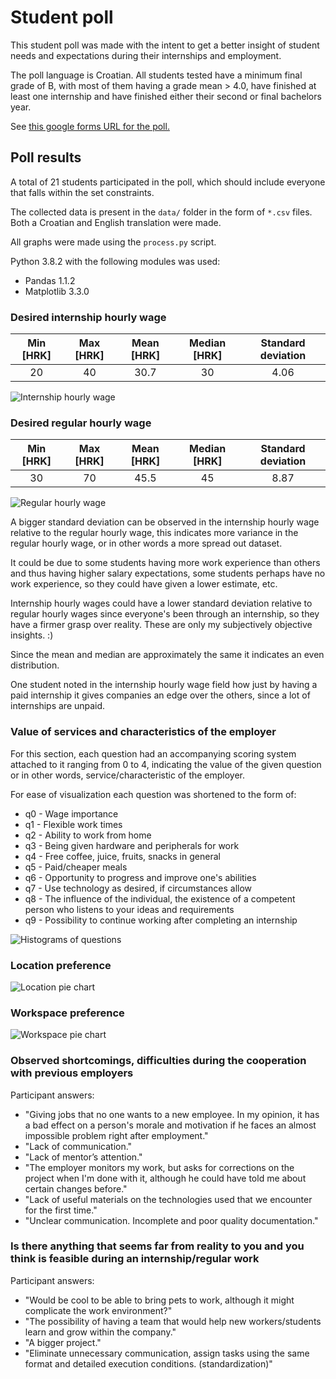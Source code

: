 # Student poll

This student poll was made with the intent to get a better insight of student needs and expectations during their internships and employment.

The poll language is Croatian.
All students tested have a minimum final grade of B, with most of them having a grade mean > 4.0, have finished at least one internship and have finished either their second or final bachelors year.

See [this google forms URL for the poll.](https://docs.google.com/forms/d/e/1FAIpQLSelt9sSKwEIqqG4JofjQkJl9EAeL5sxRzlNUnaqLS2VIYKzjg/viewform?usp=sf_link)


## Poll results

A total of 21 students participated in the poll, which should include everyone that falls within the set constraints.

The collected data is present in the `data/` folder in the form of `*.csv` files.
Both a Croatian and English translation were made.

All graphs were made using the `process.py` script.

Python 3.8.2 with the following modules was used:
- Pandas 1.1.2
- Matplotlib 3.3.0

### Desired internship hourly wage

| Min [HRK] | Max [HRK] | Mean [HRK] | Median [HRK]  | Standard deviation |
|:---------:|:---------:|:----------:|:-------------:|:------------------:|
|     20    |     40    |    30.7    |       30      |         4.06       |

![Internship hourly wage](./graphs/internship-hourly-wage.png)

### Desired regular hourly wage

| Min [HRK] | Max [HRK] | Mean [HRK] | Median [HRK]  | Standard deviation |
|:---------:|:---------:|:----------:|:-------------:|:------------------:|
|     30    |     70    |    45.5    |       45      |        8.87        |

![Regular hourly wage](./graphs/regular-hourly-wage.png)

A bigger standard deviation can be observed in the internship hourly wage relative to the regular hourly wage, this indicates more variance in the regular hourly wage, or in other words a more spread out dataset. 

It could be due to some students having more work experience than others and thus having higher salary expectations, some students perhaps have no work experience, so they could have given a lower estimate, etc.

Internship hourly wages could have a lower standard deviation relative to regular hourly wages since everyone's been through an internship, so they have a firmer grasp over reality.
These are only my subjectively objective insights. :)

Since the mean and median are approximately the same it indicates an even distribution.

One student noted in the internship hourly wage field how just by having a paid internship it gives companies an edge over the others, since a lot of internships are unpaid. 

### Value of services and characteristics of the employer

For this section, each question had an accompanying scoring system attached to it ranging from 0 to 4, indicating the value of the given question or in other words, service/characteristic of the employer.

For ease of visualization each question was shortened to the form of:
- q0 - Wage importance
- q1 - Flexible work times
- q2 - Ability to work from home
- q3 - Being given hardware and peripherals for work
- q4 - Free coffee, juice, fruits, snacks in general
- q5 - Paid/cheaper meals
- q6 - Opportunity to progress and improve one's abilities
- q7 - Use technology as desired, if circumstances allow
- q8 - The influence of the individual, the existence of a competent person who listens to your ideas and requirements
- q9 - Possibility to continue working after completing an internship

![Histograms of questions](./graphs/histograms-q0-q9.png)

### Location preference

![Location pie chart](./graphs/location.png)

### Workspace preference

![Workspace pie chart](./graphs/workspace.png)

### Observed shortcomings, difficulties during the cooperation with previous employers
Participant answers:
- "Giving jobs that no one wants to a new employee. In my opinion, it has a bad effect on a person's morale and motivation if he faces an almost impossible problem right after employment."
- "Lack of communication."
- "Lack of mentor’s attention."
- "The employer monitors my work, but asks for corrections on the project when I'm done with it, although he could have told me about certain changes before."
- "Lack of useful materials on the technologies used that we encounter for the first time."
- "Unclear communication. Incomplete and poor quality documentation."

### Is there anything that seems far from reality to you and you think is feasible during an internship/regular work
Participant answers:
- "Would be cool to be able to bring pets to work, although it might complicate the work environment?"
- "The possibility of having a team that would help new workers/students learn and grow within the company."
- "A bigger project."
- "Eliminate unnecessary communication, assign tasks using the same format and detailed execution conditions. (standardization)"

